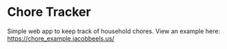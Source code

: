 # Chore Tracker
Simple web app to keep track of household chores.
View an example here: https://chore_example.jacobbeels.us/
